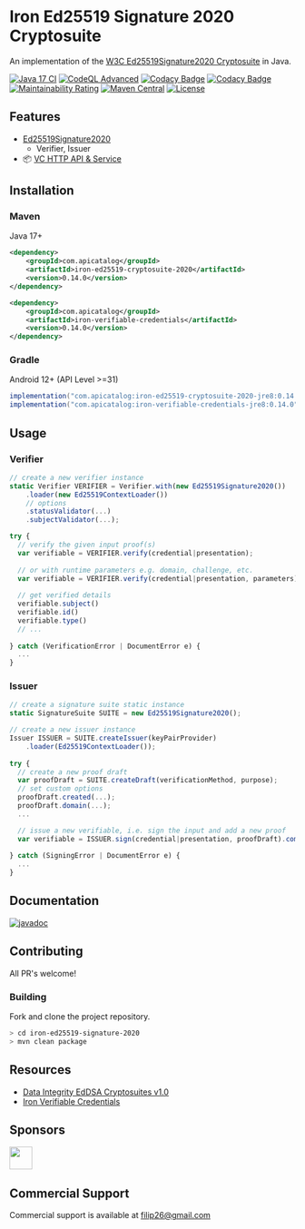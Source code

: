 # Iron Ed25519 Signature 2020 Cryptosuite

An implementation of the [W3C Ed25519Signature2020 Cryptosuite](https://www.w3.org/TR/vc-di-eddsa/#the-ed25519signature2020-suite) in Java.

[![Java 17 CI](https://github.com/filip26/iron-ed25519-signature-2020/actions/workflows/java17-build.yml/badge.svg)](https://github.com/filip26/iron-ed25519-signature-2020/actions/workflows/java17-build.yml)
[![CodeQL Advanced](https://github.com/filip26/iron-ed25519-signature-2020/actions/workflows/codeql.yml/badge.svg)](https://github.com/filip26/iron-ed25519-signature-2020/actions/workflows/codeql.yml)
[![Codacy Badge](https://app.codacy.com/project/badge/Grade/827b291e7e72417996e4167d37a25783)](https://app.codacy.com/gh/filip26/iron-ed25519-cryptosuite-2020/dashboard?utm_source=gh&utm_medium=referral&utm_content=&utm_campaign=Badge_grade)
[![Codacy Badge](https://app.codacy.com/project/badge/Coverage/827b291e7e72417996e4167d37a25783)](https://app.codacy.com/gh/filip26/iron-ed25519-cryptosuite-2020/dashboard?utm_source=gh&utm_medium=referral&utm_content=&utm_campaign=Badge_coverage)
[![Maintainability Rating](https://sonarcloud.io/api/project_badges/measure?project=filip26_iron-ed25519-cryptosuite-2020&metric=sqale_rating)](https://sonarcloud.io/dashboard?id=filip26_iron-ed25519-cryptosuite-2020)
[![Maven Central](https://img.shields.io/maven-central/v/com.apicatalog/iron-ed25519-cryptosuite-2020.svg?label=Maven%20Central)](https://search.maven.org/search?q=g:com.apicatalog%20AND%20a:iron-ed25519-cryptosuite-2020)
[![License](https://img.shields.io/badge/License-Apache%202.0-blue.svg)](https://opensource.org/licenses/Apache-2.0)

## Features
* [Ed25519Signature2020](https://www.w3.org/TR/vc-di-eddsa/#the-ed25519signature2020-suite)
  * Verifier, Issuer
* :package: [VC HTTP API & Service](https://github.com/filip26/iron-vc-api)

## Installation

### Maven

Java 17+

```xml
<dependency>
    <groupId>com.apicatalog</groupId>
    <artifactId>iron-ed25519-cryptosuite-2020</artifactId>
    <version>0.14.0</version>
</dependency>

<dependency>
    <groupId>com.apicatalog</groupId>
    <artifactId>iron-verifiable-credentials</artifactId>
    <version>0.14.0</version>
</dependency>
```

### Gradle

Android 12+ (API Level >=31)

```gradle
implementation("com.apicatalog:iron-ed25519-cryptosuite-2020-jre8:0.14.0")
implementation("com.apicatalog:iron-verifiable-credentials-jre8:0.14.0")
```

## Usage

### Verifier

```javascript
// create a new verifier instance
static Verifier VERIFIER = Verifier.with(new Ed25519Signature2020())
    .loader(new Ed25519ContextLoader())
    // options
    .statusValidator(...)
    .subjectValidator(...);

try {
  // verify the given input proof(s)
  var verifiable = VERIFIER.verify(credential|presentation);
  
  // or with runtime parameters e.g. domain, challenge, etc.
  var verifiable = VERIFIER.verify(credential|presentation, parameters);
  
  // get verified details
  verifiable.subject()
  verifiable.id()
  verifiable.type()
  // ...
  
} catch (VerificationError | DocumentError e) {
  ...
}

```

### Issuer

```javascript
// create a signature suite static instance
static SignatureSuite SUITE = new Ed25519Signature2020();

// create a new issuer instance
Issuer ISSUER = SUITE.createIssuer(keyPairProvider)
    .loader(Ed25519ContextLoader());
    
try {
  // create a new proof draft
  var proofDraft = SUITE.createDraft(verificationMethod, purpose);
  // set custom options
  proofDraft.created(...);
  proofDraft.domain(...);
  ...

  // issue a new verifiable, i.e. sign the input and add a new proof
  var verifiable = ISSUER.sign(credential|presentation, proofDraft).compacted();
  
} catch (SigningError | DocumentError e) {
  ...
}

```

## Documentation

[![javadoc](https://javadoc.io/badge2/com.apicatalog/iron-ed25519-cryptosuite-2020/javadoc.svg)](https://javadoc.io/doc/com.apicatalog/iron-ed25519-cryptosuite-2020)

## Contributing

All PR's welcome!

### Building

Fork and clone the project repository.

```bash
> cd iron-ed25519-signature-2020
> mvn clean package
```

## Resources
* [Data Integrity EdDSA Cryptosuites v1.0](https://www.w3.org/TR/vc-di-eddsa/)
* [Iron Verifiable Credentials](https://github.com/filip26/iron-verifiable-credentials)

## Sponsors

<a href="https://github.com/digitalbazaar">
  <img src="https://avatars.githubusercontent.com/u/167436?s=200&v=4" width="40" />
</a> 

## Commercial Support
Commercial support is available at filip26@gmail.com
